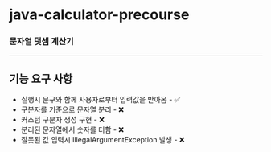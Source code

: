 # java-calculator-precourse
### 문자열 덧셈 계산기

---

## 기능 요구 사항

- 실행시 문구와 함께 사용자로부터 입력값을 받아옴 - ✅
- 구분자를 기준으로 문자열 분리 - ❌
- 커스텀 구분자 생성 구현 - ❌
- 분리된 문자열에서 숫자를 더함 - ❌
- 잘못된 값 입력시 IllegalArgumentException 발생 - ❌